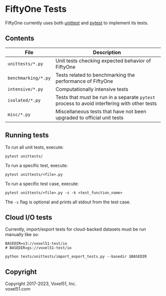 # FiftyOne Tests

FiftyOne currently uses both
[unittest](https://docs.python.org/3/library/unittest.html) and
[pytest](https://docs.pytest.org/en/stable) to implement its tests.

## Contents

| File                | Description                                                                                 |
| ------------------- | ------------------------------------------------------------------------------------------- |
| `unittests/*.py`    | Unit tests checking expected behavior of FiftyOne                                           |
| `benchmarking/*.py` | Tests related to benchmarking the performance of FiftyOne                                   |
| `intensive/*.py`    | Computationally intensive tests                                                             |
| `isolated/*.py`     | Tests that must be run in a separate `pytest` process to avoid interfering with other tests |
| `misc/*.py`         | Miscellaneous tests that have not been upgraded to official unit tests                      |

## Running tests

To run all unit tests, execute:

```shell
pytest unittests/
```

To run a specific test, execute:

```shell
pytest unittests/<file>.py
```

To run a specific test case, execute:

```shell
pytest unittests/<file>.py -s -k <test_function_name>
```

The `-s` flag is optional and prints all stdout from the test case.

## Cloud I/O tests

Currently, import/export tests for cloud-backed datasets must be run manually
like so:

```shell
BASEDIR=s3://voxel51-test/io
# BASEDIR=gs://voxel51-test/io

python tests/unittests/import_export_tests.py --basedir $BASEDIR
```

## Copyright

Copyright 2017-2023, Voxel51, Inc.<br> voxel51.com

